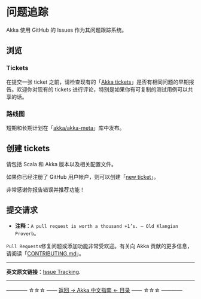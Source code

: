 # 问题追踪

Akka 使用 GitHub 的 Issues 作为其问题跟踪系统。

## 浏览
### Tickets

在提交一张 ticket 之前，请检查现有的「[Akka tickets](https://github.com/akka/akka/issues)」是否有相同问题的早期报告。欢迎你对现有的 tickets 进行评论，特别是如果你有可复制的测试用例可以共享的话。

### 路线图

短期和长期计划在「[akka/akka-meta](https://github.com/akka/akka-meta/issues)」库中发布。

## 创建 tickets

请包括 Scala 和 Akka 版本以及相关配置文件。

如果你已经注册了 GitHub 用户帐户，则可以创建「[new ticket](https://github.com/akka/akka/issues/new)」。

非常感谢你报告错误并推荐功能！

## 提交请求

- **注释**：`A pull request is worth a thousand +1’s. – Old Klangian Proverb`。

`Pull Requests`修复问题或添加功能非常受欢迎。有关向 Akka 贡献的更多信息，请阅读「[CONTRIBUTING.md](https://github.com/akka/akka/blob/master/CONTRIBUTING.md)」。


----------

**英文原文链接**：[Issue Tracking](https://doc.akka.io/docs/akka/current/project/issue-tracking.html).



----------
———— ☆☆☆ —— [返回 -> Akka 中文指南 <- 目录](https://github.com/guobinhit/akka-guide/blob/master/README.md) —— ☆☆☆ ————
